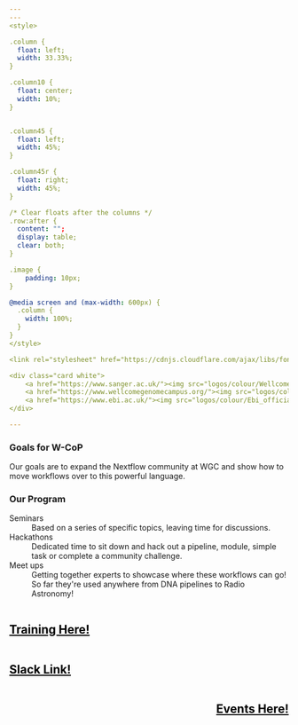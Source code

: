 ```yaml
---
---
<style>

.column {
  float: left;
  width: 33.33%;
}

.column10 {
  float: center;
  width: 10%;
}


.column45 {
  float: left;
  width: 45%;
}

.column45r {
  float: right;
  width: 45%;
}

/* Clear floats after the columns */
.row:after {
  content: "";
  display: table;
  clear: both;
}

.image {
    padding: 10px;
}

@media screen and (max-width: 600px) {
  .column {
    width: 100%;
  }
}
</style>

<link rel="stylesheet" href="https://cdnjs.cloudflare.com/ajax/libs/font-awesome/4.7.0/css/font-awesome.min.css">

<div class="card white">
    <a href="https://www.sanger.ac.uk/"><img src="logos/colour/Wellcome_Sanger_Institute_Logo_Landscape_Digital_RGB_Full_Colour.svg" alt="Wellcome Sanger Logo" height=80em class="image" align='left'/></a>
    <a href="https://www.wellcomegenomecampus.org/"><img src="logos/colour/WGC_Logo_Landscape_Strapline.png" alt="Wellcome Genome Campus Logo" height=80em class="image" align='center'/></a>
    <a href="https://www.ebi.ac.uk/"><img src="logos/colour/Ebi_official_logo.png" alt="EMBL-EBI logo" height=80em class="image" align='right'/></a>
</div>

---
```


<div class='row'>
    <div class='column45'>
      <h3> Goals for W-CoP </h3>
      <p> Our goals are to expand the Nextflow community at WGC and show how to move workflows over to this powerful language. </p>
    </div>
    <div class='column10'></div>
    <div class='column45r'>
      <h3> Our Program </h3>
      <dl>
          <dt>Seminars</dt>
          <dd> Based on a series of specific topics, leaving time for discussions.</dd>
          <dt>Hackathons</dt>
          <dd> Dedicated time to sit down and hack out a pipeline, module, simple task or complete a community challenge.</dd>
          <dt>Meet ups</dt>
          <dd> Getting together experts to showcase where these workflows can go! So far they're used anywhere from DNA pipelines to Radio Astronomy!</dd>
      </dl>
    </div>
</div>

<div class='row'>
  
<div class='row'>
    <div class='column'>
      <h2><a href="./docs/training.md" style="color:black" > Training Here! <i class="fa fa-free-code-camp large" aria-hidden="true"></i></a></h2>
    </div>
    <div class='column' align='centre'>
      <h2><a href="SLACK LINK" style="color:black" > Slack Link! <i class="fa fa-connectdevelop large" aria-hidden="true"></i></a></h2>
    </div>
    <div class='column' align='right'>
      <h2><a href="./docs/events.html" style="color:black"> Events Here! <i class="fa fa-calendar large" aria-hidden="true"></i></a></h2>
    </div>
</div>

